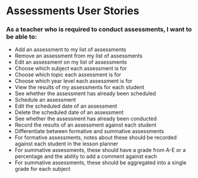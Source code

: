 # Assessments User Stories

### As a teacher who is required to conduct assessments, I want to be able to:

- Add an assessment to my list of assessments
- Remove an assessment from my list of assessments
- Edit an assessment on my list of assessments
- Choose which subject each assessment is for
- Choose which topic each assessment is for
- Choose which year level each assessment is for
- View the results of my assessments for each student
- See whether the assessment has already been scheduled
- Schedule an assessment
- Edit the scheduled date of an assessment
- Delete the scheduled date of an assessment
- See whether the assessment has already been conducted
- Record the results of an assessment against each student
- Differentiate between formative and summative assessments
- For formative assessments, notes about these should be recorded against each student in the lesson planner
- For summative assessments, these should have a grade from A-E or a percentage and the ability to add a comment against each
- For summative assessments, these should be aggregated into a single grade for each subject
